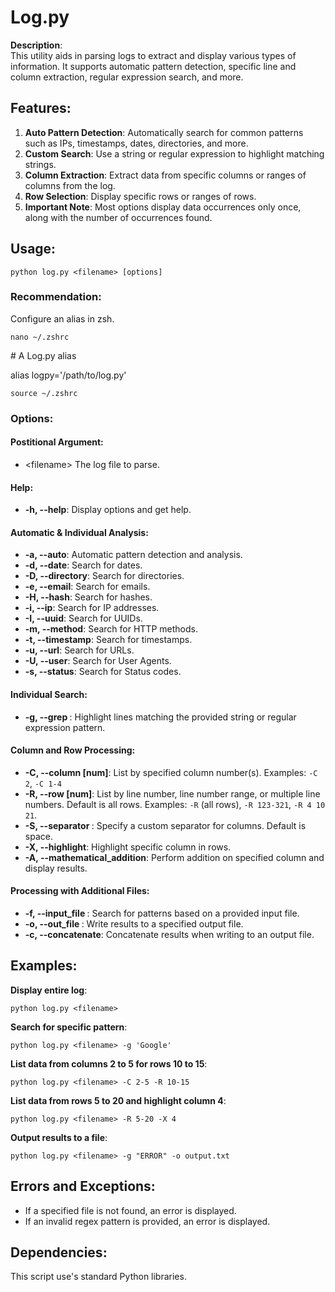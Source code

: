 # Log.py

**Description**:  
This utility aids in parsing logs to extract and display various types of information. It supports automatic pattern detection, specific line and column extraction, regular expression search, and more.

## Features:

1. **Auto Pattern Detection**: Automatically search for common patterns such as IPs, timestamps, dates, directories, and more.
2. **Custom Search**: Use a string or regular expression to highlight matching strings.
3. **Column Extraction**: Extract data from specific columns or ranges of columns from the log.
4. **Row Selection**: Display specific rows or ranges of rows.
5. **Important Note**: Most options display data occurrences only once, along with the number of occurrences found. 

## Usage:

```
python log.py <filename> [options]
```

### Recommendation:
Configure an alias in zsh.
```
nano ~/.zshrc 
```

\# A Log.py alias

alias logpy='/path/to/log.py'

```
source ~/.zshrc
```

### Options:

#### Postitional Argument:
- \<filename\> The log file to parse.
#### Help:
- **-h, --help**: Display options and get help. 
#### Automatic & Individual Analysis:
- **-a, --auto**: Automatic pattern detection and analysis.
- **-d, --date**: Search for dates.
- **-D, --directory**: Search for directories.
- **-e, --email**: Search for emails.
- **-H, --hash**: Search for hashes.
- **-i, --ip**: Search for IP addresses.
- **-I, --uuid**: Search for UUIDs.
- **-m, --method**: Search for HTTP methods.
- **-t, --timestamp**: Search for timestamps.
- **-u, --url**: Search for URLs.
- **-U, --user**: Search for User Agents.
- **-s, --status**: Search for Status codes.
#### Individual Search:
- **-g, --grep <pattern>**: Highlight lines matching the provided string or regular expression pattern.
#### Column and Row Processing:
- **-C, --column [num]**: List by specified column number(s). Examples: `-C 2`, `-C 1-4`
- **-R, --row [num]**: List by line number, line number range, or multiple line numbers. Default is all rows. Examples: `-R` (all rows), `-R 123-321`, `-R 4 10 21`.
- **-S, --separator <separator>**: Specify a custom separator for columns. Default is space.
- **-X, --highlight**: Highlight specific column in rows.
- **-A, --mathematical_addition**: Perform addition on specified column and display results.
#### Processing with Additional Files:
- **-f, --input_file <file>**: Search for patterns based on a provided input file.
- **-o, --out_file <file>**: Write results to a specified output file.
- **-c, --concatenate**: Concatenate results when writing to an output file.



## Examples:

**Display entire log**:  
```
python log.py <filename>
```

**Search for specific pattern**:  
```
python log.py <filename> -g 'Google'
```

**List data from  columns 2 to 5 for rows 10 to 15**:  
```
python log.py <filename> -C 2-5 -R 10-15
```
**List data from  rows 5 to 20 and highlight column 4**:  
```
python log.py <filename> -R 5-20 -X 4
```
**Output results to a file**:  
```
python log.py <filename> -g "ERROR" -o output.txt
```

## Errors and Exceptions:

- If a specified file is not found, an error is displayed.
- If an invalid regex pattern is provided, an error is displayed.

## Dependencies:

This script use's standard Python libraries.
